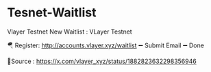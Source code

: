 # Tesnet-Waitlist
Vlayer Testnet
New Waitlist : VLayer Testnet

🪂 Register: http://accounts.vlayer.xyz/waitlist
➖ Submit Email
➖ Done

📖Source : https://x.com/vlayer_xyz/status/1882823632298356946
